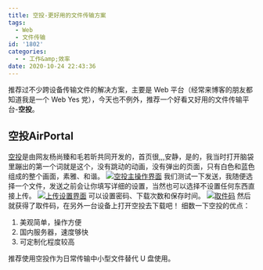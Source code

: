 ```yaml
---
title: 空投-更好用的文件传输方案
tags:
  - Web
  - 文件传输
id: '1802'
categories:
  - - 工作&amp;效率
date: 2020-10-24 22:43:36
---
```


推荐过不少跨设备传输文件的解决方案，主要是 Web 平台（经常来博客的朋友都知道我是一个 Web Yes 党），今天也不例外，推荐一个好看又好用的文件传输平台-**空投**。

## 空投AirPortal

[空投](https://airportal.cn)是由网友杨尚臻和毛若昕共同开发的，首页很,,,安静，是的，我当时打开脑袋里蹦出的第一个词就是这个，没有跳动的动画，没有弹出的页面，只有白色和蓝色组成的整个画面，素雅、和谐。 [![空投主操作界面](https://images.jubuzz.com/uPic/MeOE4v.png)](https://images.jubuzz.com/uPic/MeOE4v.png) 我们测试一下发送，我随便选择一个文件，发送之前会让你填写详细的设置，当然也可以选择不设置任何东西直接上传。 [![上传设置界面](https://images.jubuzz.com/uPic/R9JA8B.png)](https://images.jubuzz.com/uPic/R9JA8B.png) 可以设置密码、下载次数和保存时间。 [![取件码](https://images.jubuzz.com/uPic/u4dCMY.png)](https://images.jubuzz.com/uPic/u4dCMY.png) 然后就获得了取件码，在另外一台设备上打开空投去下载吧！ 细数一下空投的优点：

1.  美观简单，操作方便
2.  国内服务器，速度够快
3.  可定制化程度较高

推荐使用空投作为日常传输中小型文件替代 U 盘使用。